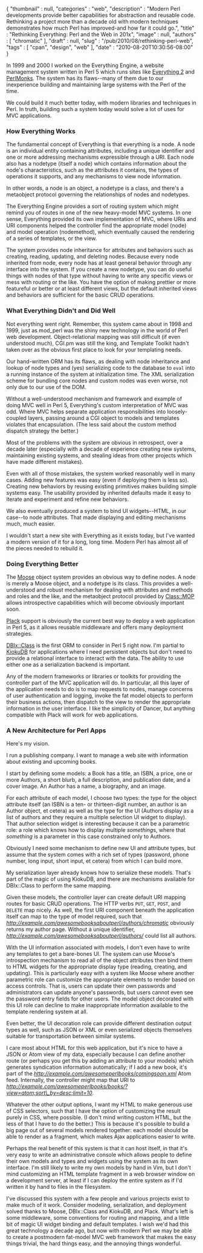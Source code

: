 {
   "thumbnail" : null,
   "categories" : "web",
   "description" : "Modern Perl developments provide better capabilities for abstraction and reusable code.  Rethinking a project more than a decade old with modern techniques demonstrates how much Perl has improved-and how far it could go.",
   "title" : "Rethinking Everything: Perl and the Web in 201x",
   "image" : null,
   "authors" : [
      "chromatic"
   ],
   "draft" : null,
   "slug" : "/pub/2010/08/rethinking-perl-web",
   "tags" : [
      "cpan",
      "design",
      "web"
   ],
   "date" : "2010-08-20T10:30:56-08:00"
}





In 1999 and 2000 I worked on the Everything Engine, a website management
system written in Perl 5 which runs sites like [Everything
2](http://everything2.org/) and [PerlMonks](http://perlmonks.org/). The
system has its flaws--many of them due to our inexperience building and
maintaining large systems with the Perl of the time.

We could build it much better today, with modern libraries and
techniques in Perl. In truth, building such a system today would solve a
lot of uses for MVC applications.

### **How Everything Works**

The fundamental concept of Everything is that everything is a node. A
node is an individual entity containing attributes, including a unique
identifier and one or more addressing mechanisms expressible through a
URI. Each node also has a nodetype (itself a node) which contains
information about the node's characteristics, such as the attributes it
contains, the types of operations it supports, and any mechanisms to
view node information.

In other words, a node is an object, a nodetype is a class, and there's
a metaobject protocol governing the relationships of nodes and
nodetypes.

The Everything Engine provides a sort of routing system which might
remind you of routes in one of the new heavy-model MVC systems. In one
sense, Everything provided its own implementation of MVC, where URIs and
URI components helped the controller find the appropriate model (node)
and model operation (nodemethod), which eventually caused the rendering
of a series of templates, or the view.

The system provides node inheritance for attributes and behaviors such
as creating, reading, updating, and deleting nodes. Because every node
inherited from node, every node has at least general behavior through
any interface into the system. If you create a new nodetype, you can do
useful things with nodes of that type without having to write any
specific views or mess with routing or the like. You have the option of
making prettier or more featureful or better or at least different
views, but the default inherited views and behaviors are sufficient for
the basic CRUD operations.

### **What Everything Didn't and Did Well**

Not everything went right. Remember, this system came about in 1998 and
1999, just as mod\_perl was the shiny new technology in the world of
Perl web development. Object-relational mapping was still difficult (if
even understood much), CGI.pm was still the king, and Template Toolkit
hadn't taken over as the obvious first place to look for your templating
needs.

Our hand-written ORM has its flaws, as dealing with node inheritance and
lookup of node types and (yes) serializing code to the database to
`eval` into a running instance of the system at initialization time. The
XML serialization scheme for bundling core nodes and custom nodes was
even worse, not only due to our use of the DOM.

Without a well-understood mechanism and framework and example of doing
MVC well in Perl 5, Everything's custom interpretation of MVC was odd.
Where MVC helps separate application responsibilities into
loosely-coupled layers, passing around a CGI object to models and
templates violates that encapsulation. (The less said about the custom
method dispatch strategy the better.)

Most of the problems with the system are obvious in retrospect, over a
decade later (especially with a decade of experience creating new
systems, maintaining existing systems, and stealing ideas from other
projects which have made different mistakes).

Even with all of those mistakes, the system worked reasonably well in
many cases. Adding new features was easy (even if deploying them is less
so). Creating new behaviors by reusing existing primitives makes
building simple systems easy. The usability provided by inherited
defaults made it easy to iterate and experiment and refine new
behaviors.

We also eventually produced a system to bind UI widgets--HTML, in our
case--to node attributes. That made displaying and editing mechanisms
much, much easier.

I wouldn't start a new site with Everything as it exists today, but I've
wanted a modern version of it for a long, long time. Modern Perl has
almost all of the pieces needed to rebuild it.

### **Doing Everything Better**

The [Moose](http://moose.perl.org/) object system provides an obvious
way to define nodes. A node is merely a Moose object, and a nodetype is
its class. This provides a well-understood and robust mechanism for
dealing with attributes and methods and roles and the like, and the
metaobject protocol provided by
[Class::MOP](http://search.cpan.org/perldoc?Class::MOP) allows
introspective capabilities which will become obviously important soon.

[Plack](http://search.cpan.org/perldoc?Plack) support is obviously the
current best way to deploy a web application in Perl 5, as it allows
reusable middleware and offers many deployment strategies.

[DBIx::Class](http://search.cpan.org/perldoc?DBIx::Class) is the first
ORM to consider in Perl 5 right now. I'm partial to
[KiokuDB](http://search.cpan.org/perldoc?KiokuDB) for applications where
I need persistent objects but don't need to provide a relational
interface to interact with the data. The ability to use either one as a
serialization backend is important.

Any of the modern frameworks or libraries or toolkits for providing the
controller part of the MVC application will do. In particular, all this
layer of the application needs to do is to map requests to nodes, manage
concerns of user authentication and logging, invoke the fat model
objects to perform their business actions, then dispatch to the view to
render the appropriate information in the user interface. I like the
simplicity of Dancer, but anything compatible with Plack will work for
web applications.

### **A New Architecture for Perl Apps**

Here's my vision.

I run a publishing company. I want to manage a web site with information
about existing and upcoming books.

I start by defining some models: a Book has a title, an ISBN, a price,
one or more Authors, a short blurb, a full description, and publication
date, and a cover image. An Author has a name, a biography, and an
image.

For each attribute of each model, I choose two types: the type for the
object attribute itself (an ISBN is a ten- or thirteen-digit number, an
author is an Author object, et cetera) as well as the type for the UI
(Authors display as a list of authors and they require a multiple
selection UI widget to display). That author selection widget is
interesting because it can be a parametric role: a role which knows how
to display multiple *something*s, where that *something* is a parameter
in this case constrained only to Authors.

Obviously I need some mechanism to define new UI and attribute types,
but assume that the system comes with a rich set of types (password,
phone number, long input, short input, et cetera) from which I can build
more.

My serialization layer already knows how to serialize these models.
That's part of the magic of using KiokuDB, and there are mechanisms
available for DBIx::Class to perform the same mapping.

Given these models, the controller layer can create default URI mapping
routes for basic CRUD operations. The HTTP verbs `PUT`, `GET`, `POST`,
and `DELETE` map nicely. As well, the first URI component beneath the
application itself can map to the type of model required, such that
*http://example.com/awesomebooksaboutperl/authors/chromatic* obviously
returns my author page. Without a unique identifier,
*http://example.com/awesomebooksaboutperl/authors/* could list all
authors.

With the UI information associated with models, I don't even have to
write any templates to get a bare-bones UI. The system can use Moose's
introspection mechanism to read all of the object attributes then bind
them to HTML widgets for the appropriate display type (reading,
creating, and updating). This is particularly easy with a system like
Moose where another parametric role can customize the appropriate
elements to render based on access controls. That is, users can update
their own passwords and administrators can update anyone's passwords,
but users cannot even see the password entry fields for other users. The
model object decorated with this UI role can decline to make
inappropriate information available to the template rendering system at
all.

Even better, the UI decoration role can provide different destination
output types as well, such as JSON or XML or even serialized objects
themselves suitable for transportation between similar systems.

I care most about HTML for this web application, but it's nice to have a
JSON or Atom view of my data, especially because I can define another
route (or perhaps you get this by adding an attribute to your models)
which generates syndication information automatically; if I add a new
book, it's part of the
*http://example.com/awesomeperlbooks/comingsoon.xml* Atom feed.
Internally, the controller might map that URI to
*http://example.com/awesomeperlbooks/books/?view=atom;sort\_by=desc;limit=10*.

Whatever the other output options, I want my HTML to make generous use
of CSS selectors, such that I have the option of customizing the result
purely in CSS, where possible. (I don't mind writing custom HTML, but
the less of that I have to do the better.) This is because it's possible
to build a big page out of several models rendered together: each model
should be able to render as a fragment, which makes Ajax applications
easier to write.

Perhaps the real benefit of this system is that it can host itself, in
that it's very easy to write an administrative console which allows
people to define their own models and types and widgets using the system
as its own interface. I'm still likely to write my own models by hand in
Vim, but I don't mind customizing an HTML template fragment in a web
browser window on a development server, at least if I can deploy the
entire system as if I'd written it by hand to files in the filesystem.

I've discussed this system with a few people and various projects exist
to make much of it work. Consider modeling, serialization, and
deployment solved thanks to Moose, DBIx::Class and KiokuDB, and Plack.
What's left is some middleware, some conventions for routing and
mapping, and a little bit of magic UI widget binding and default
templates. I wish we'd had this great technology a decade ago, but now
with modern Perl we may be able to create a postmodern fat-model MVC web
framework that makes the easy things trivial, the hard things easy, and
the annoying things wonderful.


